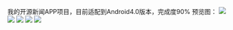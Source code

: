 我的开源新闻APP项目，目前适配到Android4.0版本，完成度90%
预览图：
![](https://github.com/taoyimin/New/raw/master/pic/1.jpg)
![](https://github.com/taoyimin/New/raw/master/pic/2.png)
![](https://github.com/taoyimin/New/raw/master/pic/3.png)
![](https://github.com/taoyimin/New/raw/master/pic/4.png)
![](https://github.com/taoyimin/New/raw/master/pic/5.png)
